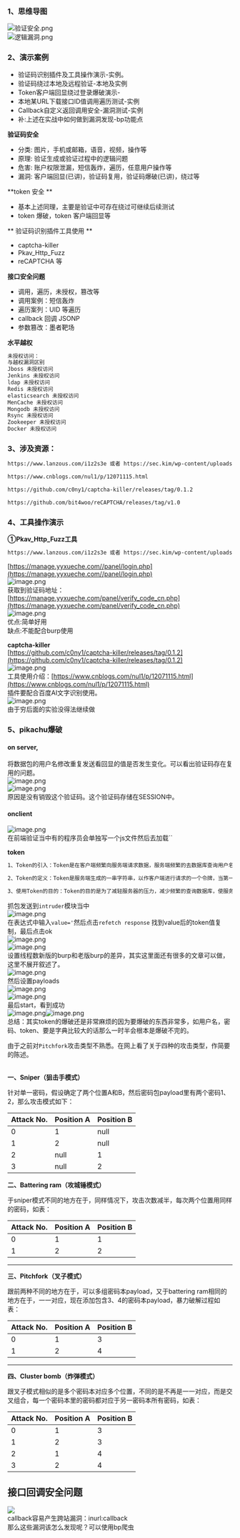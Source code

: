 <a name="onTeq"></a>
### 1、思维导图
![验证安全.png](https://cdn.nlark.com/yuque/0/2021/png/2476579/1629447574005-683a95ea-10a8-4bd7-9671-bd4378b8b311.png#clientId=ua0b1d866-da99-4&from=paste&id=ubb1c4e0b&originHeight=506&originWidth=653&originalType=binary&ratio=1&size=30566&status=done&style=none&taskId=ub060fc82-cb13-440d-b844-95ce1ded865)<br />![逻辑漏洞.png](https://cdn.nlark.com/yuque/0/2021/png/2476579/1629449127034-0c6062af-a516-48a0-bac1-faa624e2e40a.png#clientId=ua0b1d866-da99-4&from=paste&height=571&id=ue4981e02&originHeight=1142&originWidth=1228&originalType=binary&ratio=1&size=123754&status=done&style=none&taskId=u46b97d6b-e360-4830-b0ed-2599d326b64&width=614)
<a name="C8w1e"></a>
### 2、演示案例

- 验证码识别插件及工具操作演示-实例。
- 验证码绕过本地及远程验证-本地及实例
- Token客户端回显绕过登录爆破演示-
- 本地某URL下载接口ID值调用遍历测试-实例
- Callback自定义返回调用安全-漏洞测试-实例
- 补:上述在实战中如何做到漏洞发现-bp功能点


**验证码安全**

- 分类: 图片，手机或邮箱，语音，视频，操作等
- 原理: 验证生成或验证过程中的逻辑问题
- 危害: 账户权限泄漏，短信轰炸，遍历，任意用户操作等
- 漏洞: 客户端回显(已讲)，验证码复用，验证码爆破(已讲)，绕过等

**token 安全  **

- 基本上述同理，主要是验证中可存在绕过可继续后续测试 
- token 爆破，token 客户端回显等  

** 验证码识别插件工具使用  **

- captcha-killer
- Pkav_Http_Fuzz
- reCAPTCHA 等  

 **接口安全问题**

- 调用，遍历，未授权，篡改等 
- 调用案例：短信轰炸 
- 遍历案列：UID 等遍历 
- callback 回调 JSONP 
- 参数篡改：墨者靶场  

**水平越权**
```bash
未授权访问：
与越权漏洞区别
Jboss 未授权访问
Jenkins 未授权访问
ldap 未授权访问
Redis 未授权访问
elasticsearch 未授权访问
MenCache 未授权访问
Mongodb 未授权访问
Rsync 未授权访问
Zookeeper 未授权访问
Docker 未授权访问
```
<a name="aL4Tq"></a>
###  3、涉及资源：  
```bash
https://www.lanzous.com/i1z2s3e 或者 https://sec.kim/wp-content/uploads/2021/01/PKAV-HTTP-Fuzzer-1.5.6.zip

https://www.cnblogs.com/nul1/p/12071115.html

https://github.com/c0ny1/captcha-killer/releases/tag/0.1.2

https://github.com/bit4woo/reCAPTCHA/releases/tag/v1.0
```
<a name="cmtYS"></a>
### 4、工具操作演示
**①Pkav_Http_Fuzz工具**
```bash
https://www.lanzous.com/i1z2s3e 或者 https://sec.kim/wp-content/uploads/2021/01/PKAV-HTTP-Fuzzer-1.5.6.zip
```
[https://manage.yyxueche.com//panel/login.php](https://manage.yyxueche.com//panel/login.php)<br />![image.png](https://cdn.nlark.com/yuque/0/2021/png/2476579/1629450762608-e92506d0-d015-4d9d-afc8-043b76b6a62f.png#clientId=ua0b1d866-da99-4&from=paste&id=ua1d99dd9&originHeight=842&originWidth=902&originalType=binary&ratio=1&size=183581&status=done&style=none&taskId=ud23c3ebd-cf2e-498a-b637-da79b06ada0)<br />获取到验证码地址：[https://manage.yyxueche.com/panel/verify_code_cn.php](https://manage.yyxueche.com/panel/verify_code_cn.php)<br />![image.png](https://cdn.nlark.com/yuque/0/2021/png/2476579/1629451272769-ca23126d-7947-40ab-a4b1-c21fac630ad7.png#clientId=ua0b1d866-da99-4&from=paste&height=521&id=u762569f5&originHeight=1042&originWidth=1920&originalType=binary&ratio=1&size=199778&status=done&style=none&taskId=ub26e2c80-e912-4e2b-9d53-05f931a5657&width=960)<br />优点:简单好用<br />缺点:不能配合burp使用

**captcha-killer**<br /> [https://github.com/c0ny1/captcha-killer/releases/tag/0.1.2](https://github.com/c0ny1/captcha-killer/releases/tag/0.1.2)<br />![image.png](https://cdn.nlark.com/yuque/0/2021/png/2476579/1629452205020-0c876d7f-8e9a-4b35-988b-2e9a176f1d5f.png#clientId=ua0b1d866-da99-4&from=paste&height=521&id=ua40e2f98&originHeight=1042&originWidth=1920&originalType=binary&ratio=1&size=124875&status=done&style=none&taskId=ua59822f0-ed6c-4daf-8599-3480c2b1f8e&width=960)<br />工具使用介绍：[https://www.cnblogs.com/nul1/p/12071115.html](https://www.cnblogs.com/nul1/p/12071115.html)<br />插件要配合百度AI文字识别使用。<br />![image.png](https://cdn.nlark.com/yuque/0/2021/png/2476579/1629454120062-09d7724a-c847-47bc-99df-edbcfa1777e5.png#clientId=ua0b1d866-da99-4&from=paste&height=521&id=uf8c262de&originHeight=1042&originWidth=1920&originalType=binary&ratio=1&size=149515&status=done&style=none&taskId=u0f0df9e6-7d8b-4764-b1f1-d1577f9a500&width=960)<br />由于穷后面的实验没得法继续做
<a name="IOuql"></a>
### 5、pikachu爆破
<a name="xEhrm"></a>
#### on server,
将数据包的用户名修改重复发送看回显的值是否发生变化。可以看出验证码存在复用的问题。<br />![image.png](https://cdn.nlark.com/yuque/0/2021/png/2476579/1629455350540-15ce5f85-0be8-4119-95d2-8dca1ab7fecb.png#clientId=ua0b1d866-da99-4&from=paste&height=521&id=uf9b0569e&originHeight=1042&originWidth=1920&originalType=binary&ratio=1&size=228672&status=done&style=none&taskId=u6860e09f-86e8-4568-a13d-d660116f8ad&width=960)<br />![image.png](https://cdn.nlark.com/yuque/0/2021/png/2476579/1629455687902-50d97ba9-ed2e-418d-a400-3ff916b5fa27.png#clientId=ua0b1d866-da99-4&from=paste&height=358&id=u1ad3e337&originHeight=716&originWidth=1461&originalType=binary&ratio=1&size=122793&status=done&style=none&taskId=u67904057-55bb-4898-a947-78ddf50052c&width=730.5)<br />原因是没有销毁这个验证码。这个验证码存储在SESSION中。

<a name="P37U6"></a>
#### onclient
![image.png](https://cdn.nlark.com/yuque/0/2021/png/2476579/1629456175240-36cc7fd7-db54-4c17-b641-687b78105f44.png#clientId=ua0b1d866-da99-4&from=paste&height=521&id=uf8f955a4&originHeight=1042&originWidth=1920&originalType=binary&ratio=1&size=192898&status=done&style=none&taskId=u798600c5-66a0-477e-a2fc-dab2e83acde&width=960)<br />在前端验证当中有的程序员会单独写一个js文件然后去加载``<script src="1.js"></script> 

**token**
```bash
1、Token的引入：Token是在客户端频繁向服务端请求数据，服务端频繁的去数据库查询用户名和密码并进行对比，判断用户名和密码正确与否，并作出相应提示，在这样的背景下，Token便应运而生。

2、Token的定义：Token是服务端生成的一串字符串，以作客户端进行请求的一个令牌，当第一次登录后，服务器生成一个Token便将此Token返回给客户端，以后客户端只需带上这个Token前来请求数据即可，无需再次带上用户名和密码。

3、使用Token的目的：Token的目的是为了减轻服务器的压力，减少频繁的查询数据库，使服务器更加健壮。

```
抓包发送到`intruder`模块当中<br />![image.png](https://cdn.nlark.com/yuque/0/2021/png/2476579/1629468567434-111964e6-ce58-4105-8999-2a437a2a28d9.png#clientId=ua0b1d866-da99-4&from=paste&height=521&id=u00169e7f&originHeight=1042&originWidth=1920&originalType=binary&ratio=1&size=182358&status=done&style=none&taskId=u7ec72980-088d-4778-b8e3-d7f03016f57&width=960)<br />在表达式中输入`value='`然后点击`refetch response` 找到value后的token值复制，最后点击ok<br />![image.png](https://cdn.nlark.com/yuque/0/2021/png/2476579/1629468650978-b386ec49-3b3e-4185-a15a-c23957985af5.png#clientId=ua0b1d866-da99-4&from=paste&height=616&id=u0266f5f5&originHeight=877&originWidth=1079&originalType=binary&ratio=1&size=104470&status=done&style=none&taskId=u6bba96e6-c6da-4f1d-b13f-a0ec934bfed&width=757.5)<br />![image.png](https://cdn.nlark.com/yuque/0/2021/png/2476579/1629468691036-743ab6b3-2909-42a6-ba17-6c77b583dbed.png#clientId=ua0b1d866-da99-4&from=paste&height=521&id=uc53b5ec8&originHeight=1042&originWidth=1920&originalType=binary&ratio=1&size=101181&status=done&style=none&taskId=u88b6148c-3935-442e-9b27-4e4503d6d52&width=960)<br />设置线程数新版的burp和老版burp的差异，其实这里面还有很多的文章可以做，这里不展开叙述了。<br />![image.png](https://cdn.nlark.com/yuque/0/2021/png/2476579/1629468820820-b9a334f0-e51c-426c-a955-6f7fa8e631a6.png#clientId=ua0b1d866-da99-4&from=paste&height=521&id=u066fc3e0&originHeight=1042&originWidth=1920&originalType=binary&ratio=1&size=92263&status=done&style=none&taskId=ufeddd24f-f19a-4436-98ce-69f2b76da5f&width=960)<br />然后设置payloads<br />![image.png](https://cdn.nlark.com/yuque/0/2021/png/2476579/1629468923893-6d3f01a5-2ef3-48b1-b47c-7953e2a1ad34.png#clientId=ua0b1d866-da99-4&from=paste&height=521&id=u52b6fdb0&originHeight=1042&originWidth=1920&originalType=binary&ratio=1&size=108288&status=done&style=none&taskId=ubc3e4b25-e4f4-4583-815b-afb13ae4933&width=960)<br />![image.png](https://cdn.nlark.com/yuque/0/2021/png/2476579/1629468958865-88fbd084-5f1d-4310-a21e-3b4041da6239.png#clientId=ua0b1d866-da99-4&from=paste&height=521&id=u9d1496d4&originHeight=1042&originWidth=1920&originalType=binary&ratio=1&size=115219&status=done&style=none&taskId=ub53fe458-3309-4a1d-b39d-0ebe0831bee&width=960)<br />最后start，看到成功<br />![image.png](https://cdn.nlark.com/yuque/0/2021/png/2476579/1629468510248-e292fd53-306b-4c6c-a4c9-35e02d950e47.png#clientId=ua0b1d866-da99-4&from=paste&height=260&id=u3de240f3&originHeight=891&originWidth=1201&originalType=binary&ratio=1&size=103347&status=done&style=none&taskId=ub7bf04dd-174a-4f33-a185-7e606bc78e9&width=350)![image.png](https://cdn.nlark.com/yuque/0/2021/png/2476579/1629469438126-a7e0aeec-8df7-48aa-951b-3832c31725b3.png#clientId=ua0b1d866-da99-4&from=paste&height=259&id=ua44384e9&originHeight=891&originWidth=1201&originalType=binary&ratio=1&size=74798&status=done&style=none&taskId=uf90bc1c0-71de-460c-8481-b88b25e9923&width=349.5)<br />总结：其实token的爆破还是非常麻烦的因为要爆破的东西非常多，如用户名，密码、token、要是字典比较大的话那么一时半会根本是爆破不完的。

由于之前对`Pitchfork`攻击类型不熟悉。在网上看了关于四种的攻击类型，作简要的陈述。

 <br />**一、Sniper（狙击手模式）**

针对单一密码，假设确定了两个位置A和B，然后密码包payload里有两个密码1、2，那么攻击模式如下：

| Attack No. | Position A | Position B |
| --- | --- | --- |
| 0 | 1 | null |
| 1 | 2 | null |
| 2 | null | 1 |
| 3 | null | 2 |

**二、Battering ram（攻城锤模式）**

于sniper模式不同的地方在于，同样情况下，攻击次数减半，每次两个位置用同样的密码，如表：

| Attack No. | Position A | Position B |
| --- | --- | --- |
| 0 | 1 | 1 |
| 1 | 2 | 2 |


---

**三、Pitchfork（叉子模式）**

跟前两种不同的地方在于，可以多组密码本payload，又于battering ram相同的地方在于，一一对应，现在添加包含3、4的密码本payload，暴力破解过程如表：

| Attack No. | Position A | Position B |
| --- | --- | --- |
| 0 | 1 | 3 |
| 1 | 2 | 4 |


---

**四、Cluster bomb（炸弹模式）**

跟叉子模式相似的是多个密码本对应多个位置，不同的是不再是一一对应，而是交叉组合，每一个密码本里的密码都对应于另一密码本所有密码，如表：

| Attack No. | Position A | Position B |
| --- | --- | --- |
| 0 | 1 | 3 |
| 1 | 2 | 3 |
| 2 | 1 | 4 |
| 3 | 2 | 4 |

<a name="kgwQY"></a>
## 接口回调安全问题
![](https://cdn.nlark.com/yuque/0/2021/png/2476579/1629470317750-5c54a99c-b59d-491c-b1ea-8069cf814fe0.png#clientId=ua0b1d866-da99-4&from=paste&id=u40fd8c2d&originHeight=316&originWidth=407&originalType=url&ratio=1&status=done&style=none&taskId=u48c59b48-7500-449a-9fbb-933a222d9a8)<br />callback容易产生跨站漏洞：inurl:callback<br />那么这些漏洞该怎么发现呢？可以使用bp爬虫
